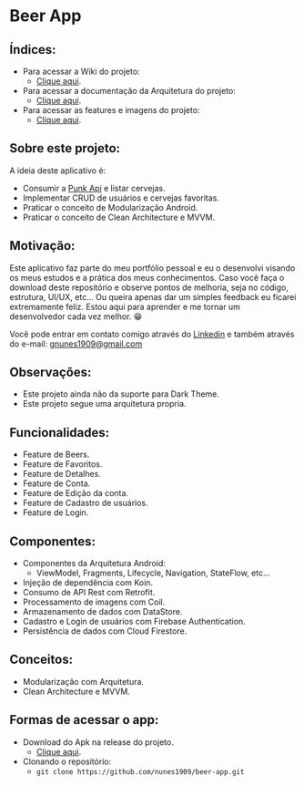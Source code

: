# Beer App

## Índices:
- Para acessar a Wiki do projeto: 
  - <a href="https://github.com/nunes1909/beer-app/wiki">Clique aqui</a>.
- Para acessar a documentação da Arquitetura do projeto:
  - <a href="https://github.com/nunes1909/beer-app/wiki/Arquitetura">Clique aqui</a>.
- Para acessar as features e imagens do projeto:
  - <a href="">Clique aqui</a>.

## Sobre este projeto:
A ideia deste aplicativo é:
- Consumir a <a href="https://punkapi.com/documentation/v2">Punk Api</a> e listar cervejas.
- Implementar CRUD de usuários e cervejas favoritas.
- Praticar o conceito de Modularização Android.
- Praticar o conceito de Clean Architecture e MVVM.

## Motivação:
Este aplicativo faz parte do meu portfólio pessoal e eu o desenvolvi visando os meus estudos e a prática dos meus conhecimentos. Caso você faça o download deste repositório e observe pontos de melhoria, seja no código, estrutura, UI/UX, etc... Ou queira apenas dar um simples feedback eu ficarei extremamente feliz. Estou aqui para aprender e me tornar um desenvolvedor cada vez melhor. 😁

Você pode entrar em contato comigo através do <a href="https://www.linkedin.com/in/nunes1909/">Linkedin</a> e também através do e-mail: <a href="mailto:gnunes1909@gmail.com">gnunes1909@gmail.com</a>

## Observações:
- Este projeto ainda não da suporte para Dark Theme.
- Este projeto segue uma arquitetura propria.

## Funcionalidades:
- Feature de Beers.
- Feature de Favoritos.
- Feature de Detalhes.
- Feature de Conta.
- Feature de Edição da conta.
- Feature de Cadastro de usuários.
- Feature de Login.

## Componentes:
- Componentes da Arquitetura Android:
  - ViewModel, Fragments, Lifecycle, Navigation, StateFlow, etc...
- Injeção de dependência com Koin.
- Consumo de API Rest com Retrofit.
- Processamento de imagens com Coil.
- Armazenamento de dados com DataStore.
- Cadastro e Login de usuários com Firebase Authentication.
- Persistência de dados com Cloud Firestore.

## Conceitos:
- Modularização com Arquitetura.
- Clean Architecture e MVVM.

## Formas de acessar o app:
- Download do Apk na release do projeto.
  - <a href="https://github.com/nunes1909/beer-app/releases/tag/v1.0">Clique aqui</a>.
- Clonando o repositório:
  - ``` git clone https://github.com/nunes1909/beer-app.git ```

